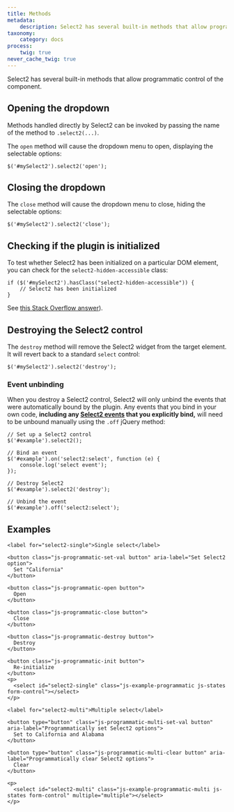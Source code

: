 ```yaml
---
title: Methods
metadata:
    description: Select2 has several built-in methods that allow programmatic control of the component.
taxonomy:
    category: docs
process:
    twig: true
never_cache_twig: true
---
```


Select2 has several built-in methods that allow programmatic control of the component.

## Opening the dropdown

Methods handled directly by Select2 can be invoked by passing the name of the method to `.select2(...)`.

The `open` method will cause the dropdown menu to open, displaying the selectable options:

```
$('#mySelect2').select2('open');
```

## Closing the dropdown

The `close` method will cause the dropdown menu to close, hiding the selectable options:

```
$('#mySelect2').select2('close');
```

## Checking if the plugin is initialized

To test whether Select2 has been initialized on a particular DOM element, you can check for the `select2-hidden-accessible` class:

```
if ($('#mySelect2').hasClass("select2-hidden-accessible")) {
    // Select2 has been initialized
}
```

See [this Stack Overflow answer](https://stackoverflow.com/a/29854133/2970321)).

## Destroying the Select2 control

The `destroy` method will remove the Select2 widget from the target element. It will revert back to a standard `select` control:

```
$('#mySelect2').select2('destroy');
```

### Event unbinding

When you destroy a Select2 control, Select2 will only unbind the events that were automatically bound by the plugin. Any events that you bind in your own code, **including any [Select2 events](/programmatic-control/events) that you explicitly bind,** will need to be unbound manually using the `.off` jQuery method:

```
// Set up a Select2 control
$('#example').select2();

// Bind an event
$('#example').on('select2:select', function (e) {
    console.log('select event');
});

// Destroy Select2
$('#example').select2('destroy');

// Unbind the event
$('#example').off('select2:select');
```

## Examples

<div class="s2-example">

    <label for="select2-single">Single select</label>

    <button class="js-programmatic-set-val button" aria-label="Set Select2 option">
      Set "California"
    </button>

    <button class="js-programmatic-open button">
      Open
    </button>

    <button class="js-programmatic-close button">
      Close
    </button>

    <button class="js-programmatic-destroy button">
      Destroy
    </button>

    <button class="js-programmatic-init button">
      Re-initialize
    </button>
    <p>
      <select id="select2-single" class="js-example-programmatic js-states form-control"></select>
    </p>

    <label for="select2-multi">Multiple select</label>

    <button type="button" class="js-programmatic-multi-set-val button" aria-label="Programmatically set Select2 options">
      Set to California and Alabama
    </button>

    <button type="button" class="js-programmatic-multi-clear button" aria-label="Programmatically clear Select2 options">
      Clear
    </button>

    <p>
      <select id="select2-multi" class="js-example-programmatic-multi js-states form-control" multiple="multiple"></select>
    </p>

</div>

<pre data-fill-from=".js-code-programmatic"></pre>

<script type="text/javascript" class="js-code-programmatic">

var $example = $(".js-example-programmatic").select2();
var $exampleMulti = $(".js-example-programmatic-multi").select2();

$(".js-programmatic-set-val").on("click", function () {
    $example.val("CA").trigger("change");
});

$(".js-programmatic-open").on("click", function () {
    $example.select2("open");
});

$(".js-programmatic-close").on("click", function () {
    $example.select2("close");
});

$(".js-programmatic-init").on("click", function () {
    $example.select2();
});

$(".js-programmatic-destroy").on("click", function () {
    $example.select2("destroy");
});

$(".js-programmatic-multi-set-val").on("click", function () {
    $exampleMulti.val(["CA", "AL"]).trigger("change");
});

$(".js-programmatic-multi-clear").on("click", function () {
    $exampleMulti.val(null).trigger("change");
});

</script>
